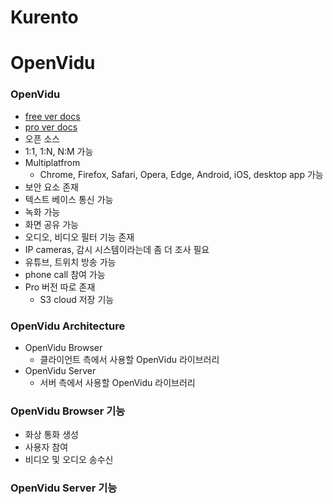 # Kurento

# OpenVidu
### OpenVidu
- [free ver docs](https://docs.openvidu.io/en/2.28.0/)
- [pro ver docs](https://docs.openvidu.io/en/stable/openvidu-pro/)
- 오픈 소스
- 1:1, 1:N, N:M 가능
- Multiplatfrom
  - Chrome, Firefox, Safari, Opera, Edge, Android, iOS, desktop app 가능
- 보안 요소 존재
- 텍스트 베이스 통신 가능
- 녹화 가능
- 화면 공유 가능
- 오디오, 비디오 필터 기능 존재
- IP cameras, 감시 시스템이라는데 좀 더 조사 필요
- 유튜브, 트위치 방송 가능
- phone call 참여 가능
- Pro 버전 따로 존재
  - S3 cloud 저장 기능

### OpenVidu Architecture
- OpenVidu Browser
  - 클라이언트 측에서 사용할 OpenVidu 라이브러리
- OpenVidu Server
  - 서버 측에서 사용할 OpenVidu 라이브러리

### OpenVidu Browser 기능
- 화상 통화 생성
- 사용자 참여
- 비디오 및 오디오 송수신

### OpenVidu Server 기능
